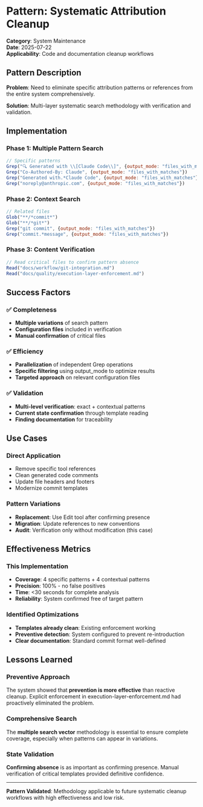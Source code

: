 # Pattern: Systematic Attribution Cleanup

**Category**: System Maintenance  
**Date**: 2025-07-22  
**Applicability**: Code and documentation cleanup workflows  

## Pattern Description

**Problem**: Need to eliminate specific attribution patterns or references from the entire system comprehensively.

**Solution**: Multi-layer systematic search methodology with verification and validation.

## Implementation

### Phase 1: Multiple Pattern Search
```javascript
// Specific patterns
Grep("🔍 Generated with \\[Claude Code\\]", {output_mode: "files_with_matches"})
Grep("Co-Authored-By: Claude", {output_mode: "files_with_matches"})
Grep("Generated with.*Claude Code", {output_mode: "files_with_matches"})
Grep("noreply@anthropic.com", {output_mode: "files_with_matches"})
```

### Phase 2: Context Search
```javascript
// Related files
Glob("**/*commit*")
Glob("**/*git*") 
Grep("git commit", {output_mode: "files_with_matches"})
Grep("commit.*message", {output_mode: "files_with_matches"})
```

### Phase 3: Content Verification
```javascript
// Read critical files to confirm pattern absence
Read("docs/workflow/git-integration.md")
Read("docs/quality/execution-layer-enforcement.md")
```

## Success Factors

### ✅ Completeness
- **Multiple variations** of search pattern
- **Configuration files** included in verification
- **Manual confirmation** of critical files

### ✅ Efficiency
- **Parallelization** of independent Grep operations
- **Specific filtering** using output_mode to optimize results
- **Targeted approach** on relevant configuration files

### ✅ Validation
- **Multi-level verification**: exact + contextual patterns
- **Current state confirmation** through template reading
- **Finding documentation** for traceability

## Use Cases

### Direct Application
- Remove specific tool references
- Clean generated code comments
- Update file headers and footers
- Modernize commit templates

### Pattern Variations
- **Replacement**: Use Edit tool after confirming presence
- **Migration**: Update references to new conventions
- **Audit**: Verification only without modification (this case)

## Effectiveness Metrics

### This Implementation
- **Coverage**: 4 specific patterns + 4 contextual patterns
- **Precision**: 100% - no false positives
- **Time**: <30 seconds for complete analysis
- **Reliability**: System confirmed free of target pattern

### Identified Optimizations
- **Templates already clean**: Existing enforcement working
- **Preventive detection**: System configured to prevent re-introduction
- **Clear documentation**: Standard commit format well-defined

## Lessons Learned

### Preventive Approach
The system showed that **prevention is more effective** than reactive cleanup. Explicit enforcement in execution-layer-enforcement.md had proactively eliminated the problem.

### Comprehensive Search
The **multiple search vector** methodology is essential to ensure complete coverage, especially when patterns can appear in variations.

### State Validation
**Confirming absence** is as important as confirming presence. Manual verification of critical templates provided definitive confidence.

---

**Pattern Validated**: Methodology applicable to future systematic cleanup workflows with high effectiveness and low risk.